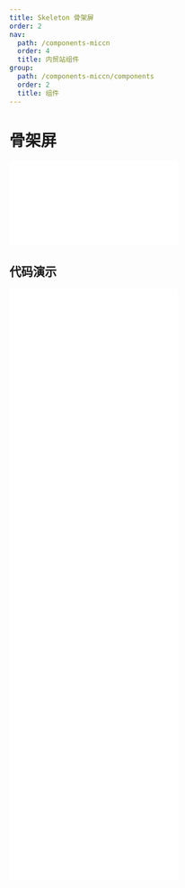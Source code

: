 ```yaml
---
title: Skeleton 骨架屏
order: 2
nav:
  path: /components-miccn
  order: 4
  title: 内贸站组件
group:
  path: /components-miccn/components
  order: 2
  title: 组件
---
```


# 骨架屏

<div>
<embed src="@docs-common/skeleton/index.md"></embed>
</div>
        
## 代码演示

<Row gutter=8>

  <Col span=24>
    
  <div class="code-box"><embed src="@abiz-rc-miccn/skeleton/demo/basic-skeleton-miccn.md"></embed></div>
          
  <div class="code-box"><embed src="@abiz-rc-miccn/skeleton/demo/complex-skeleton-miccn.md"></embed></div>
          
  <div class="code-box"><embed src="@abiz-rc-miccn/skeleton/demo/active-skeleton-miccn.md"></embed></div>
          
  <div class="code-box"><embed src="@abiz-rc-miccn/skeleton/demo/element-skeleton-miccn.md"></embed></div>
          
  <div class="code-box"><embed src="@abiz-rc-miccn/skeleton/demo/children-skeleton-miccn.md"></embed></div>
          
  <div class="code-box"><embed src="@abiz-rc-miccn/skeleton/demo/list-skeleton-miccn.md"></embed></div>
          
  </Col>
          
</Row>
        
<div><embed src="@docs-common/skeleton/index-api.md"></embed><div>
